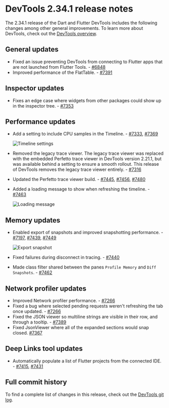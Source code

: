# DevTools 2.34.1 release notes

The 2.34.1 release of the Dart and Flutter DevTools
includes the following changes among other general improvements.
To learn more about DevTools, check out the
[DevTools overview](/tools/devtools/overview).

## General updates

* Fixed an issue preventing DevTools from connecting to Flutter apps that are not
launched from Flutter Tools. - [#6848](https://github.com/flutter/devtools/issues/6848)
* Improved performance of the FlatTable. -
  [#7391](https://github.com/flutter/devtools/pull/7391)

## Inspector updates

- Fixes an edge case where widgets from other packages could show up in the inspector
  tree. - [#7353](https://github.com/flutter/devtools/pull/7353)

## Performance updates
* Add a setting to include CPU samples in the Timeline. - [#7333](https://github.com/flutter/devtools/pull/7333), [#7369](https://github.com/flutter/devtools/pull/7369)

    ![Timeline settings]({{site.url}}/tools/devtools/release-notes/images-2.34.1/7369-timeline-settings.png "Timeline settings")

* Removed the legacy trace viewer. The legacy trace viewer was replaced with the
embedded Perfetto trace viewer in DevTools version 2.21.1, but was available
behind a setting to ensure a smooth rollout. This release of DevTools removes
the legacy trace viewer entirely. - [#7316](https://github.com/flutter/devtools/pull/7316)
* Updated the Perfetto trace viewer build. - [#7445](https://github.com/flutter/devtools/pull/7445),
[#7456](https://github.com/flutter/devtools/pull/7456),
[#7480](https://github.com/flutter/devtools/pull/7480)
* Added a loading message to show when refreshing the timeline. - [#7463](https://github.com/flutter/devtools/pull/7463)

    ![Loading message]({{site.url}}/tools/devtools/release-notes/images-2.34.1/7463-overlay.png "Loading message")

## Memory updates

* Enabled export of snapshots and improved snapshotting performance. -
[#7197](https://github.com/flutter/devtools/pull/7197),
[#7439](https://github.com/flutter/devtools/pull/7439),
[#7449](https://github.com/flutter/devtools/pull/7449)

    ![Export snapshot]({{site.url}}/tools/devtools/release-notes/images-2.34.1/7197-export.png "Export snapshot")

* Fixed failures during disconnect in tracing. - [#7440](https://github.com/flutter/devtools/pull/7440)

* Made class filter shared between the panes `Profile Memory` and `Diff Snapshots`. - [#7462](https://github.com/flutter/devtools/pull/7462)

## Network profiler updates

* Improved Network profiler performance. - [#7266](https://github.com/flutter/devtools/pull/7266)
* Fixed a bug where selected pending requests weren't refreshing the tab once updated. - [#7266](https://github.com/flutter/devtools/pull/7266)
* Fixed the JSON viewer so multiline strings are visible in their row, and
  through a tooltip. - [#7389](https://github.com/flutter/devtools/pull/7389)
* Fixed JsonViewer where all of the expanded sections would snap closed. [#7367](https://github.com/flutter/devtools/pull/7367)

## Deep Links tool updates

* Automatically populate a list of Flutter projects from the connected
IDE. - [#7415](https://github.com/flutter/devtools/pull/7415), [#7431](https://github.com/flutter/devtools/pull/7431)

## Full commit history

To find a complete list of changes in this release, check out the
[DevTools git log](https://github.com/flutter/devtools/tree/v2.34.1).
